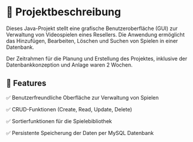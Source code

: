 <h1>📌 Projektbeschreibung</h1>

Dieses Java-Projekt stellt eine grafische Benutzeroberfläche (GUI) zur Verwaltung von Videospielen eines Resellers. Die Anwendung ermöglicht das Hinzufügen, Bearbeiten, Löschen und Suchen von Spielen in einer Datenbank.

Der Zeitrahmen für die Planung und Erstellung des Projektes, inklusive der Datenbankkonzeption und Anlage waren 2 Wochen. 

<h2>🚀 Features</h2>

✅ Benutzerfreundliche Oberfläche zur Verwaltung von Spielen

✅ CRUD-Funktionen (Create, Read, Update, Delete)

✅ Sortierfunktionen für die Spielebibliothek

✅ Persistente Speicherung der Daten per MySQL Datenbank
